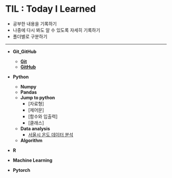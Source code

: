# TIL : Today I Learned

* 공부한 내용을 기록하기
* 나중에 다시 봐도 알 수 있도록 자세히 기록하기
* 폴더별로 구분하기
---
* **Git_GitHub**
    * [**Git**](https://github.com/ejcho3792/TIL/blob/master/Git_GitHub/git_vscode.md)
    * [**GitHub**](https://github.com/ejcho3792/TIL/blob/master/Git_GitHub/github.md)

* **Python**
    * **Numpy**
    * **Pandas**
    * **Jump to python**
        * [자료형]
        * [제어문]
        * [함수와 입출력]
        * [클래스]
    * **Data analysis**
        * [서울시 온도 데이터 분석](https://github.com/ejcho3792/TIL/blob/master/Data_analysis_python/seoul_temperature/Seoul_temp_analysis.ipynb)
    * **Algorithm**

* **R**
    

* **Machine Learning**

* **Pytorch**